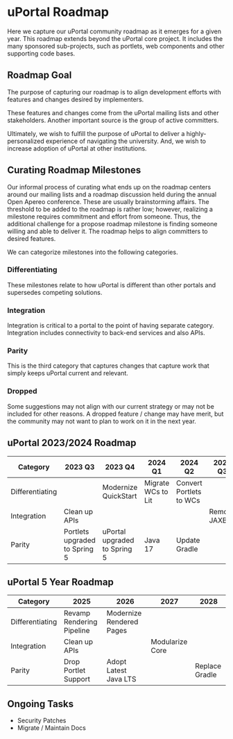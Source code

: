 # uPortal Roadmap

Here we capture our uPortal community roadmap as it emerges for a given year. This roadmap extends beyond the uPortal core project.
It includes the many sponsored sub-projects, such as portlets, web components and other supporting code bases.

## Roadmap Goal

The purpose of capturing our roadmap is to align development efforts with features and changes desired by implementers.

These features and changes come from the uPortal mailing lists and other stakeholders. Another important source is the group of active committers.

Ultimately, we wish to fulfill the purpose of uPortal to deliver a highly-personalized experience of navigating the university. And, we wish to increase adoption of uPortal at other institutions.

## Curating Roadmap Milestones

Our informal process of curating what ends up on the roadmap centers around our mailing lists and a roadmap discussion held
during the annual Open Apereo conference. These are usually brainstorming affairs. The threshold to be added to the roadmap
is rather low; however, realizing a milestone requires commitment and effort from someone. Thus, the additional challenge
for a propose roadmap milestone is finding someone willing and able to deliver it. The roadmap helps to align committers to desired features.

We can categorize milestones into the following categories.

### Differentiating

These milestones relate to how uPortal is different than other portals and supersedes competing solutions.

### Integration

Integration is critical to a portal to the point of having separate category. Integration includes connectivity
to back-end services and also APIs.

### Parity

This is the third category that captures changes that capture work that simply keeps uPortal current and relevant.

### Dropped

Some suggestions may not align with our current strategy or may not be included for other reasons.
A dropped feature / change may have merit, but the community may not want to plan to work on it in the next year.

## uPortal 2023/2024 Roadmap

Category        | 2023 Q3                            | 2023 Q4                       | 2024 Q1                      | 2024 Q2                | 2024 Q3           | 2024 Q4
--------------- |------------------------------------|-------------------------------|------------------------------| -----------------------|-------------------|---------------------
Differentiating |                                    | Modernize QuickStart          | Migrate WCs to Lit           |Convert Portlets to WCs |                   | Refactor Admin Pages
Integration     | Clean up APIs                      |                               |                              |                        | Remove JAXB       |
Parity          | Portlets upgraded to Spring 5      | uPortal upgraded to Spring 5  | Java 17                      | Update Gradle          |                   |

## uPortal 5 Year Roadmap

Category        | 2025                               | 2026                               | 2027                         | 2028
--------------- |------------------------------------|------------------------------------|------------------------------| -------
Differentiating | Revamp Rendering Pipeline          | Modernize Rendered Pages           |                              |
Integration     | Clean up APIs                      |                                    | Modularize Core              |
Parity          | Drop Portlet Support               | Adopt Latest Java LTS              |                              | Replace Gradle

## Ongoing Tasks
-   Security Patches
-   Migrate / Maintain Docs
